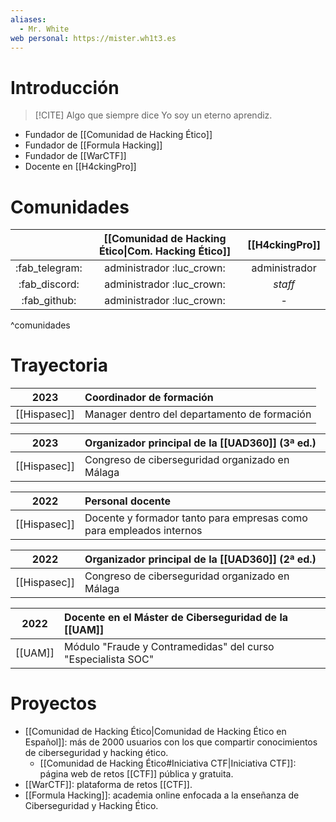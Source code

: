 ```yaml
---
aliases:
  - Mr. White
web personal: https://mister.wh1t3.es
---
```

# Introducción

> [!CITE] Algo que siempre dice
> Yo soy un eterno aprendiz.

- Fundador de [[Comunidad de Hacking Ético]]
- Fundador de [[Formula Hacking]]
- Fundador de [[WarCTF]]
- Docente en [[H4ckingPro]]

# Comunidades

|                | [[Comunidad de Hacking Ético\|Com. Hacking Ético]] | [[H4ckingPro]] |
|:--------------:|:--------------------------------------------------:|:--------------:|
| :fab_telegram: |             administrador :luc_crown:              | administrador  |
| :fab_discord:  |             administrador :luc_crown:              |    *staff*     |
|  :fab_github:  |             administrador :luc_crown:              |       -        |
^comunidades

# Trayectoria

|     2023     | Coordinador de formación                     |
|:------------:|:-------------------------------------------- |
| [[Hispasec]] | Manager dentro del departamento de formación |

|     2023     | Organizador principal de la [[UAD360]] (3ª ed.) |
|:------------:|:----------------------------------------------- |
| [[Hispasec]] | Congreso de ciberseguridad organizado en Málaga |

|     2022     | Personal docente                                                    |
|:------------:|:------------------------------------------------------------------- |
| [[Hispasec]] | Docente y formador tanto para empresas como para empleados internos |

|     2022     | Organizador principal de la [[UAD360]] (2ª ed.) |
|:------------:|:----------------------------------------------- |
| [[Hispasec]] | Congreso de ciberseguridad organizado en Málaga |

|  2022   | Docente en el Máster de Ciberseguridad de la [[UAM]]         |
|:-------:|:------------------------------------------------------------ |
| [[UAM]] | Módulo "Fraude y Contramedidas" del curso "Especialista SOC" |

# Proyectos

- [[Comunidad de Hacking Ético|Comunidad de Hacking Ético en Español]]: más de 2000 usuarios con los que compartir conocimientos de ciberseguridad y hacking ético.
	- [[Comunidad de Hacking Ético#Iniciativa CTF|Iniciativa CTF]]: página web de retos [[CTF]] pública y gratuita.
- [[WarCTF]]: plataforma de retos [[CTF]].
- [[Formula Hacking]]: academia online enfocada a la enseñanza de Ciberseguridad y Hacking Ético.
